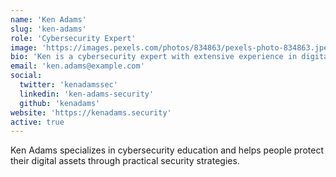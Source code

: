 ```yaml
---
name: 'Ken Adams'
slug: 'ken-adams'
role: 'Cybersecurity Expert'
image: 'https://images.pexels.com/photos/834863/pexels-photo-834863.jpeg?auto=compress&cs=tinysrgb&w=1260&h=750&dpr=2'
bio: 'Ken is a cybersecurity expert with extensive experience in digital security, privacy protection, and helping individuals secure their digital lives.'
email: 'ken.adams@example.com'
social:
  twitter: 'kenadamssec'
  linkedin: 'ken-adams-security'
  github: 'kenadams'
website: 'https://kenadams.security'
active: true
---
```


Ken Adams specializes in cybersecurity education and helps people protect their digital assets through practical security strategies.